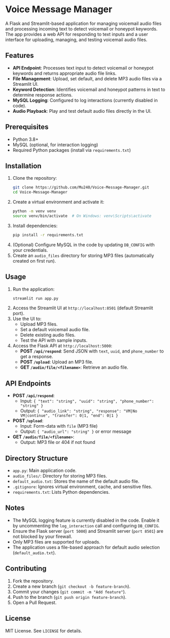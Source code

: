 # Voice Message Manager

A Flask and Streamlit-based application for managing voicemail audio files and processing incoming text to detect voicemail or honeypot keywords. The app provides a web API for responding to text inputs and a user interface for uploading, managing, and testing voicemail audio files.

## Features
- **API Endpoint**: Processes text input to detect voicemail or honeypot keywords and returns appropriate audio file links.
- **File Management**: Upload, set default, and delete MP3 audio files via a Streamlit UI.
- **Keyword Detection**: Identifies voicemail and honeypot patterns in text to determine response actions.
- **MySQL Logging**: Configured to log interactions (currently disabled in code).
- **Audio Playback**: Play and test default audio files directly in the UI.

## Prerequisites
- Python 3.8+
- MySQL (optional, for interaction logging)
- Required Python packages (install via `requirements.txt`)

## Installation
1. Clone the repository:
   ```bash
   git clone https://github.com/Mu240/Voice-Message-Manager.git
   cd Voice-Message-Manager
   ```
2. Create a virtual environment and activate it:
   ```bash
   python -m venv venv
   source venv/bin/activate  # On Windows: venv\Scripts\activate
   ```
3. Install dependencies:
   ```bash
   pip install -r requirements.txt
   ```
4. (Optional) Configure MySQL in the code by updating `DB_CONFIG` with your credentials.
5. Create an `audio_files` directory for storing MP3 files (automatically created on first run).

## Usage
1. Run the application:
   ```bash
   streamlit run app.py
   ```
2. Access the Streamlit UI at `http://localhost:8501` (default Streamlit port).
3. Use the UI to:
   - Upload MP3 files.
   - Set a default voicemail audio file.
   - Delete existing audio files.
   - Test the API with sample inputs.
4. Access the Flask API at `http://localhost:5000`:
   - **POST `/api/respond`**: Send JSON with `text`, `uuid`, and `phone_number` to get a response.
   - **POST `/upload`**: Upload an MP3 file.
   - **GET `/audio/file/<filename>`**: Retrieve an audio file.

## API Endpoints
- **POST `/api/respond`**:
  - Input: `{ "text": "string", "uuid": "string", "phone_number": "string" }`
  - Output: `{ "audio_link": "string", "response": "VM|No VM|continue", "transfer": 0|1, "end": 0|1 }`
- **POST `/upload`**:
  - Input: Form-data with `file` (MP3 file)
  - Output: `{ "audio_url": "string" }` or error message
- **GET `/audio/file/<filename>`**:
  - Output: MP3 file or 404 if not found

## Directory Structure
- `app.py`: Main application code.
- `audio_files/`: Directory for storing MP3 files.
- `default_audio.txt`: Stores the name of the default audio file.
- `.gitignore`: Ignores virtual environment, cache, and sensitive files.
- `requirements.txt`: Lists Python dependencies.

## Notes
- The MySQL logging feature is currently disabled in the code. Enable it by uncommenting the `log_interaction` call and configuring `DB_CONFIG`.
- Ensure the Flask server (`port 5000`) and Streamlit server (`port 8501`) are not blocked by your firewall.
- Only MP3 files are supported for uploads.
- The application uses a file-based approach for default audio selection (`default_audio.txt`).

## Contributing
1. Fork the repository.
2. Create a new branch (`git checkout -b feature-branch`).
3. Commit your changes (`git commit -m "Add feature"`).
4. Push to the branch (`git push origin feature-branch`).
5. Open a Pull Request.

## License
MIT License. See `LICENSE` for details.
